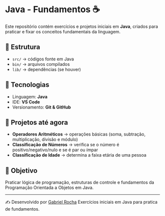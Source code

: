 # Java - Fundamentos ☕

Este repositório contém exercícios e projetos iniciais em **Java**, criados para praticar e fixar os conceitos fundamentais da linguagem.

## 📂 Estrutura
- `src/` → códigos fonte em Java
- `bin/` → arquivos compilados
- `lib/` → dependências (se houver)

## 🚀 Tecnologias
- Linguagem: **Java**
- IDE: **VS Code**
- Versionamento: **Git & GitHub**

## 📌 Projetos até agora
- **Operadores Aritméticos** → operações básicas (soma, subtração, multiplicação, divisão e módulo)
- **Classificação de Números** → verifica se o número é positivo/negativo/nulo e se é par ou ímpar
- **Classificação de Idade** → determina a faixa etária de uma pessoa

## 🎯 Objetivo
Praticar lógica de programação, estruturas de controle e fundamentos da Programação Orientada a Objetos em Java.

---
✍️ Desenvolvido por [Gabriel Rocha](https://github.com/Rochasg7)
Exercícios iniciais em Java para pratica de fundamentos.
